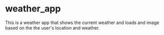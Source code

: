 # weather_app
This is a weather app that shows the current weather and loads and image based on the the user's location and weather.
